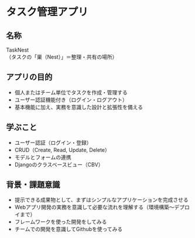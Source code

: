 # タスク管理アプリ

## 名称
TaskNest  
（タスクの「巣（Nest）」＝整理・共有の場所）

## アプリの目的
- 個人またはチーム単位でタスクを作成・管理する
- ユーザー認証機能付き（ログイン・ログアウト）
- 基本機能に加え、実務を意識した設計と拡張性を備える  

## 学ぶこと
- ユーザー認証（ログイン・登録）
- CRUD（Create, Read, Update, Delete）
- モデルとフォームの連携
- Djangoのクラスベースビュー（CBV）  

## 背景・課題意識
- 提示できる成果物として、まずはシンプルなアプリケーションを完成させる
- Webアプリ開発の実務を意識して必要な流れを理解する（環境構築～デプロイまで）
- フレームワークを使った開発をしてみる
- チームでの開発を意識してGithubを使ってみる  
